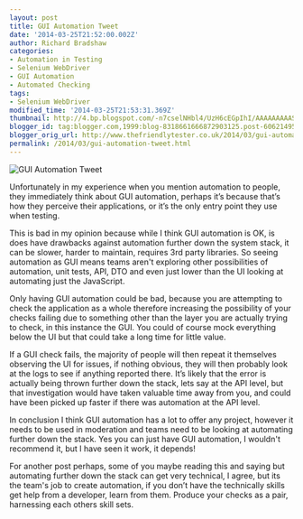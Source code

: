 ```yaml
---
layout: post
title: GUI Automation Tweet
date: '2014-03-25T21:52:00.002Z'
author: Richard Bradshaw
categories:
- Automation in Testing
- Selenium WebDriver
- GUI Automation
- Automated Checking
tags:
- Selenium WebDriver
modified_time: '2014-03-25T21:53:31.369Z'
thumbnail: http://4.bp.blogspot.com/-n7cselNHbl4/UzH6cEGpIhI/AAAAAAAAASU/SX_JCOq16pQ/s72-c/2014-03-25_21-51-11.png
blogger_id: tag:blogger.com,1999:blog-8318661666872903125.post-6062149559420945159
blogger_orig_url: http://www.thefriendlytester.co.uk/2014/03/gui-automation-tweet.html
permalink: /2014/03/gui-automation-tweet.html
---
```


![GUI Automation Tweet]({{site.url}}/images/blogpostimages/guiautomationtweet.png)

Unfortunately in my experience when you mention automation to people, they immediately think about GUI automation, perhaps it’s because that’s how they perceive their applications, or it’s the only entry point they use when testing.

This is bad in my opinion because while I think GUI automation is OK, is does have drawbacks against automation further down the system stack, it can be slower, harder to maintain, requires 3rd party libraries. So seeing automation as GUI means teams aren't exploring other possibilities of automation, unit tests, API, DTO and even just lower than the UI looking at automating just the JavaScript.

Only having GUI automation could be bad, because you are attempting to check the application as a whole therefore increasing the possibility of your checks failing due to something other than the layer you are actually trying to check, in this instance the GUI. You could of course mock everything below the UI but that could take a long time for little value.

If a GUI check fails, the majority of people will then repeat it themselves observing the UI for issues, if nothing obvious, they will then probably look at the logs to see if anything reported there. It’s likely that the error is actually being thrown further down the stack, lets say at the API level, but that investigation would have taken valuable time away from you, and could have been picked up faster if there was automation at the API level.  

In conclusion I think GUI automation has a lot to offer any project, however it needs to be used in moderation and teams need to be looking at automating further down the stack. Yes you can just have GUI automation, I wouldn't recommend it, but I have seen it work, it depends!  

For another post perhaps, some of you maybe reading this and saying but automating further down the stack can get very technical, I agree, but its the team's job to create automation, if you don’t have the technically skills get help from a developer, learn from them. Produce your checks as a pair, harnessing each others skill sets.